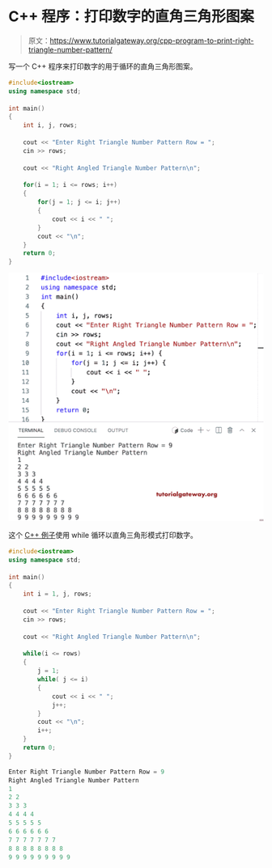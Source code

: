 # C++ 程序：打印数字的直角三角形图案

> 原文：<https://www.tutorialgateway.org/cpp-program-to-print-right-triangle-number-pattern/>

写一个 C++ 程序来打印数字的用于循环的直角三角形图案。

```cpp
#include<iostream>
using namespace std;

int main()
{
	int i, j, rows;

    cout << "Enter Right Triangle Number Pattern Row = ";
    cin >> rows;

    cout << "Right Angled Triangle Number Pattern\n"; 

    for(i = 1; i <= rows; i++)
    {
    	for(j = 1; j <= i; j++)
		{
            cout << i << " ";
        }
        cout << "\n";
    }		
 	return 0;
}
```

![C++ Program to Print Right Triangle Number Pattern](img/7d118480783e21f65b612e62602c727d.png)

这个 [C++ 例子](https://www.tutorialgateway.org/cpp-programs/)使用 while 循环以直角三角形模式打印数字。

```cpp
#include<iostream>
using namespace std;

int main()
{
	int i = 1, j, rows;

    cout << "Enter Right Triangle Number Pattern Row = ";
    cin >> rows;

    cout << "Right Angled Triangle Number Pattern\n"; 

    while(i <= rows)
    {
        j = 1;
    	while( j <= i)
		{
            cout << i << " ";
            j++;
        }
        cout << "\n";
        i++;
    }		
 	return 0;
}
```

```cpp
Enter Right Triangle Number Pattern Row = 9
Right Angled Triangle Number Pattern
1 
2 2 
3 3 3 
4 4 4 4 
5 5 5 5 5 
6 6 6 6 6 6 
7 7 7 7 7 7 7 
8 8 8 8 8 8 8 8 
9 9 9 9 9 9 9 9 9 
```